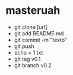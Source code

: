 # masteruah

<ul>
    <li>git clone [url]</li>
    <li>git add README.md</li>
    <li>git commit -m "texto"</li>
    <li>git push</li>
    <li>echo > 1.txt</li>
    <li>git tag v0.1</li>
    <li>git branch v0.2</li>
</ul>


